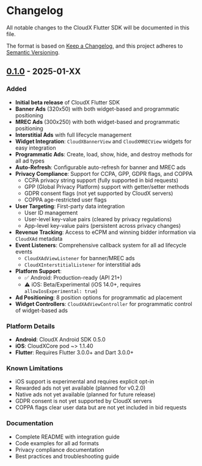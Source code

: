 # Changelog

All notable changes to the CloudX Flutter SDK will be documented in this file.

The format is based on [Keep a Changelog](https://keepachangelog.com/en/1.0.0/),
and this project adheres to [Semantic Versioning](https://semver.org/spec/v2.0.0.html).

## [0.1.0] - 2025-01-XX

### Added
- **Initial beta release** of CloudX Flutter SDK
- **Banner Ads** (320x50) with both widget-based and programmatic positioning
- **MREC Ads** (300x250) with both widget-based and programmatic positioning
- **Interstitial Ads** with full lifecycle management
- **Widget Integration**: `CloudXBannerView` and `CloudXMRECView` widgets for easy integration
- **Programmatic Ads**: Create, load, show, hide, and destroy methods for all ad types
- **Auto-Refresh**: Configurable auto-refresh for banner and MREC ads
- **Privacy Compliance**: Support for CCPA, GPP, GDPR flags, and COPPA
  - CCPA privacy string support (fully supported in bid requests)
  - GPP (Global Privacy Platform) support with getter/setter methods
  - GDPR consent flags (not yet supported by CloudX servers)
  - COPPA age-restricted user flags
- **User Targeting**: First-party data integration
  - User ID management
  - User-level key-value pairs (cleared by privacy regulations)
  - App-level key-value pairs (persistent across privacy changes)
- **Revenue Tracking**: Access to eCPM and winning bidder information via `CloudXAd` metadata
- **Event Listeners**: Comprehensive callback system for all ad lifecycle events
  - `CloudXAdViewListener` for banner/MREC ads
  - `CloudXInterstitialListener` for interstitial ads
- **Platform Support**:
  - ✅ Android: Production-ready (API 21+)
  - ⚠️ iOS: Beta/Experimental (iOS 14.0+, requires `allowIosExperimental: true`)
- **Ad Positioning**: 8 position options for programmatic ad placement
- **Widget Controllers**: `CloudXAdViewController` for programmatic control of widget-based ads

### Platform Details
- **Android**: CloudX Android SDK 0.5.0
- **iOS**: CloudXCore pod ~> 1.1.40
- **Flutter**: Requires Flutter 3.0.0+ and Dart 3.0.0+

### Known Limitations
- iOS support is experimental and requires explicit opt-in
- Rewarded ads not yet available (planned for v0.2.0)
- Native ads not yet available (planned for future release)
- GDPR consent is not yet supported by CloudX servers
- COPPA flags clear user data but are not yet included in bid requests

### Documentation
- Complete README with integration guide
- Code examples for all ad formats
- Privacy compliance documentation
- Best practices and troubleshooting guide

[0.1.0]: https://github.com/cloudx-io/cloudx-flutter/releases/tag/v0.1.0
